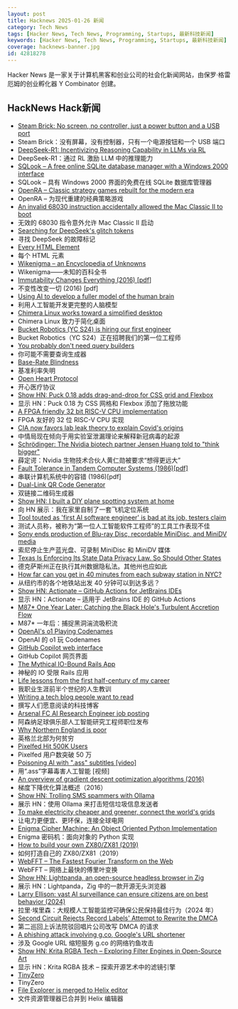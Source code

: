 ```yaml
---
layout: post
title: Hacknews 2025-01-26 新闻
category: Tech News
tags: [Hacker News, Tech News, Programming, Startups, 最新科技新闻]
keywords: [Hacker News, Tech News, Programming, Startups, 最新科技新闻]
coverage: hacknews-banner.jpg
id: 42818278
---
```


Hacker News 是一家关于计算机黑客和创业公司的社会化新闻网站，由保罗·格雷厄姆的创业孵化器 Y Combinator 创建。

## HackNews Hack新闻

- [Steam Brick: No screen, no controller, just a power button and a USB port](https://crastinator-pro.github.io/steam-brick/)
- Steam Brick：没有屏幕，没有控制器，只有一个电源按钮和一个 USB 端口
- [DeepSeek-R1: Incentivizing Reasoning Capability in LLMs via RL](https://arxiv.org/abs/2501.12948)
- DeepSeek-R1：通过 RL 激励 LLM 中的推理能力
- [SQLook – A free online SQLite database manager with a Windows 2000 interface](https://sqlook.com)
- SQLook – 具有 Windows 2000 界面的免费在线 SQLite 数据库管理器
- [OpenRA – Classic strategy games rebuilt for the modern era](https://www.openra.net/)
- OpenRA – 为现代重建的经典策略游戏
- [An invalid 68030 instruction accidentally allowed the Mac Classic II to boot](https://www.downtowndougbrown.com/2025/01/the-invalid-68030-instruction-that-accidentally-allowed-the-mac-classic-ii-to-successfully-boot-up/)
- 无效的 68030 指令意外允许 Mac Classic II 启动
- [Searching for DeepSeek's glitch tokens](https://outsidetext.substack.com/p/anomalous-tokens-in-deepseek-v3-and)
- 寻找 DeepSeek 的故障标记
- [Every HTML Element](https://iamwillwang.com/dollar/every-html-element/)
- 每个 HTML 元素
- [Wikenigma – an Encyclopedia of Unknowns](https://wikenigma.org.uk/start)
- Wikenigma——未知的百科全书
- [Immutability Changes Everything (2016) [pdf]](https://www.cidrdb.org/cidr2015/Papers/CIDR15_Paper16.pdf)
- 不变性改变一切 (2016) [pdf]
- [Using AI to develop a fuller model of the human brain](https://magazine.ucsf.edu/building-a-silicon-brain)
- 利用人工智能开发更完整的人脑模型
- [Chimera Linux works toward a simplified desktop](https://lwn.net/Articles/1004324/)
- Chimera Linux 致力于简化桌面
- [Bucket Robotics (YC S24) is hiring our first engineer]()
- Bucket Robotics（YC S24）正在招聘我们的第一位工程师
- [You probably don't need query builders](https://mattrighetti.com/2025/01/20/you-dont-need-sql-builders)
- 你可能不需要查询生成器
- [Base-Rate Blindness](https://paulromer.net/base-rate-blindness/)
- 基准利率失明
- [Open Heart Protocol](https://openheart.fyi/)
- 开心医疗协议
- [Show HN: Puck 0.18 adds drag-and-drop for CSS grid and Flexbox](https://github.com/measuredco/puck/releases/tag/v0.18.0)
- 显示 HN：Puck 0.18 为 CSS 网格和 Flexbox 添加了拖放功能
- [A FPGA friendly 32 bit RISC-V CPU implementation](https://github.com/SpinalHDL/VexRiscv)
- FPGA 友好的 32 位 RISC-V CPU 实现
- [CIA now favors lab leak theory to explain Covid's origins](https://www.nytimes.com/2025/01/25/us/politics/cia-covid-lab-leak.html)
- 中情局现在倾向于用实验室泄漏理论来解释新冠病毒的起源
- [Schrödinger: The Nvidia biotech partner Jensen Huang told to "think bigger"](https://hntrbrk.com/schrodinger/)
- 薛定谔：Nvidia 生物技术合伙人黄仁勋被要求“想得更远大”
- [Fault Tolerance in Tandem Computer Systems (1986)[pdf]](https://jimgray.azurewebsites.net/papers/TandemTR86.2_FaultToleranceInTandemComputerSystems.pdf)
- 串联计算机系统中的容错 (1986)[pdf]
- [Dual-Link QR Code Generator](https://dualqrcode.com/)
- 双链接二维码生成器
- [Show HN: I built a DIY plane spotting system at home](https://pilane.obviy.us/)
- 向 HN 展示：我在家里自制了一套飞机定位系统
- [Tool touted as 'first AI software engineer' is bad at its job, testers claim](https://www.theregister.com/2025/01/23/ai_developer_devin_poor_reviews/)
- 测试人员称，被称为“第一位人工智能软件工程师”的工具工作表现不佳
- [Sony ends production of Blu-ray Disc, recordable MiniDisc, and MiniDV media](https://www.sony.jp/rec-media/info2/20250123.html)
- 索尼停止生产蓝光盘、可录制 MiniDisc 和 MiniDV 媒体
- [Texas Is Enforcing Its State Data Privacy Law. So Should Other States](https://www.eff.org/deeplinks/2025/01/texas-enforcing-its-state-data-privacy-law-so-should-other-states)
- 德克萨斯州正在执行其州数据隐私法。其他州也应如此
- [How far can you get in 40 minutes from each subway station in NYC?](https://subwaysheds.com/#11.27/40.7427/-73.9869)
- 从纽约市的各个地铁站出发 40 分钟可以到达多远？
- [Show HN: Actionate – GitHub Actions for JetBrains IDEs](https://github.com/revenate/actionate)
- 显示 HN：Actionate – 适用于 JetBrains IDE 的 GitHub Actions
- [M87* One Year Later: Catching the Black Hole's Turbulent Accretion Flow](https://eventhorizontelescope.org/m87-one-year-later-catching-black-holes-turbulent-accretion-flow)
- M87* 一年后：捕捉黑洞湍流吸积流
- [OpenAI's o1 Playing Codenames](https://suveenellawela.com/thoughts/codenames-ai)
- OpenAI 的 o1 玩 Codenames
- [GitHub Copilot web interface](https://github.com/login)
- GitHub Copilot 网页界面
- [The Mythical IO-Bound Rails App](https://byroot.github.io/ruby/performance/2025/01/23/the-mythical-io-bound-rails-app.html)
- 神秘的 IO 受限 Rails 应用
- [Life lessons from the first half-century of my career](https://cacm.acm.org/opinion/life-lessons-from-the-first-half-century-of-my-career/)
- 我职业生涯前半个世纪的人生教训
- [Writing a tech blog people want to read](https://www.seangoedecke.com/on-writing/)
- 撰写人们愿意阅读的科技博客
- [Arsenal FC AI Research Engineer job posting](https://careers.arsenal.com/jobs/5434108-research-engineer)
- 阿森纳足球俱乐部人工智能研究工程师职位发布
- [Why Northern England is poor](https://tomforth.co.uk/whynorthenglandispoor/)
- 英格兰北部为何贫穷
- [Pixelfed Hit 500K Users](https://fedidb.org/software/pixelfed)
- Pixelfed 用户数突破 50 万
- [Poisoning AI with ".аss" subtitles [video]](https://www.youtube.com/watch?v=NEDFUjqA1s8)
- 用“.аss”字幕毒害人工智能 [视频]
- [An overview of gradient descent optimization algorithms (2016)](https://www.ruder.io/optimizing-gradient-descent/)
- 梯度下降优化算法概述（2016）
- [Show HN: Trolling SMS spammers with Ollama](https://evan.widloski.com/software/sms_llm/)
- 展示 HN：使用 Ollama 来打击短信垃圾信息发送者
- [To make electricity cheaper and greener, connect the world's grids](https://www.economist.com/leaders/2025/01/23/to-make-electricity-cheaper-and-greener-connect-the-worlds-grids)
- 让电力更便宜、更环保，连接全球电网
- [Enigma Cipher Machine: An Object Oriented Python Implementation](https://christopherchmielewski.xyz/blog/2025-01-23-enigma-oo-implementation.html)
- Enigma 密码机：面向对象的 Python 实现
- [How to build your own ZX80/ZX81 (2019)](http://searle.x10host.com/zx80/zx80.html)
- 如何打造自己的 ZX80/ZX81（2019）
- [WebFFT – The Fastest Fourier Transform on the Web](https://github.com/IQEngine/WebFFT)
- WebFFT – 网络上最快的傅里叶变换
- [Show HN: Lightpanda, an open-source headless browser in Zig](https://github.com/lightpanda-io/browser)
- 展示 HN：Lightpanda，Zig 中的一款开源无头浏览器
- [Larry Ellison: vast AI surveillance can ensure citizens are on best behavior (2024)](https://www.businessinsider.com/larry-ellison-ai-surveillance-keep-citizens-on-their-best-behavior-2024-9)
- 拉里·埃里森：大规模人工智能监控可确保公民保持最佳行为（2024 年）
- [Second Circuit Rejects Record Labels' Attempt to Rewrite the DMCA](https://www.eff.org/deeplinks/2025/01/second-circuit-rejects-record-labels-attempt-rewrite-dmca)
- 第二巡回上诉法院驳回唱片公司改写 DMCA 的请求
- [A phishing attack involving g.co, Google's URL shortener](https://gist.github.com/zachlatta/f86317493654b550c689dc6509973aa4)
- 涉及 Google URL 缩短服务 g.co 的网络钓鱼攻击
- [Show HN: Krita RGBA Tech – Exploring Filter Engines in Open-Source Art](https://github.com/Draneria/Toolkit-by-Draneria_Krita-Brushes)
- 显示 HN：Krita RGBA 技术 – 探索开源艺术中的滤镜引擎
- [TinyZero](https://github.com/Jiayi-Pan/TinyZero)
- TinyZero
- [File Explorer is merged to Helix editor](https://github.com/helix-editor/helix/pull/11285)
- 文件资源管理器已合并到 Helix 编辑器

